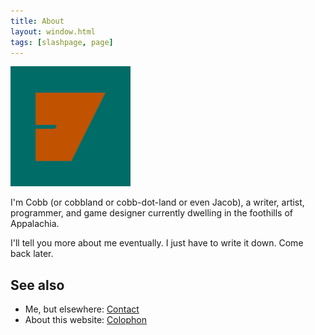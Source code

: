 ```yaml
---
title: About
layout: window.html
tags: [slashpage, page]
---
```


<img src="/images/android-chrome-192x192.png" alt="" height="192">

I'm Cobb (or cobbland or cobb-dot-land or even Jacob), a writer, artist, programmer, and game designer currently dwelling in the foothills of Appalachia.

I'll tell you more about me eventually. I just have to write it down. Come back later.

## See also

- Me, but elsewhere: [Contact](/contact/)
- About this website: [Colophon](/colophon/)
